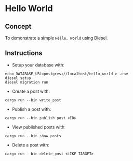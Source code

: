 # Hello World

## Concept

To demonstrate a simple `Hello, World` using Diesel.

## Instructions

* Setup your database with:

```shell
echo DATABASE_URL=postgres://localhost/hello_world > .env
diesel setup
diesel migration run
```

* Create a post with:

```shell
cargo run --bin write_post
```

* Publish a post with:

```shell
cargo run --bin publish_post <ID>
```

* View published posts with:

```shell
cargo run --bin show_posts  
```

* Delete a post with:

```shell
cargo run --bin delete_post <LIKE TARGET>
```
